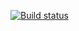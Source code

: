 [![Build status](https://ci.appveyor.com/api/projects/status/tha675a37vch7y3y/branch/master?svg=true)](https://ci.appveyor.com/project/Alex-stagemaster/5-1-cashbackhacker/branch/master)

